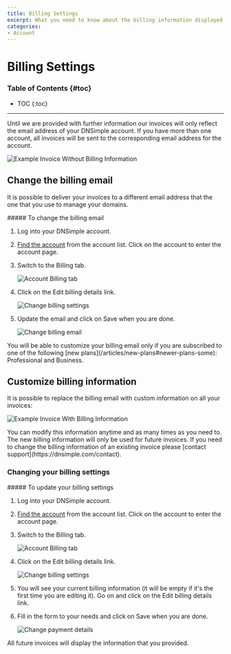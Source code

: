 ```yaml
---
title: Billing Settings
excerpt: What you need to know about the billing information displayed on every invoice.
categories:
- Account
---
```


# Billing Settings

### Table of Contents {#toc}

* TOC
{:toc}

---

Until we are provided with further information our invoices will only reflect the email address of your DNSimple account. If you have more than one account, all invoices will be sent to the corresponding email address for the account.

![Example Invoice Without Billing Information](/files/account-billing-settings-invoice-1.png)


## Change the billing email

It is possible to deliver your invoices to a different email address that the one that you use to manage your domains.

<div class="section-steps" markdown="1">
##### To change the billing email

1. Log into your DNSimple account.
1. [Find the account](https://dnsimple.com/user) from the account list. Click on the account to enter the account page.
1. Switch to the <label>Billing</label> tab.

    ![Account Billing tab](/files/account-billing-tab.png)

1. Click on the <label>Edit billing details</label> link.

    ![Change billing settings](/files/account-billing-settings-link.png)

1. Update the email and click on <label>Save</label> when you are done.

    ![Change billing email](/files/account-billing-email-update.png)

</div>

<note>
You will be able to customize your billing email only if you are subscribed to one of the following [new plans](/articles/new-plans#newer-plans-some): Professional and Business.
</note>


## Customize billing information

It is possible to replace the billing email with custom information on all your invoices:

![Example Invoice With Billing Information](/files/account-billing-settings-invoice-2.png)

<warning>
You can modify this information anytime and as many times as you need to. The new billing information will only be used for future invoices. If you need to change the billing information of an existing invoice please [contact support](https://dnsimple.com/contact).
</warning>

### Changing your billing settings

<div class="section-steps" markdown="1">
##### To update your billing settings

1. Log into your DNSimple account.
1. [Find the account](https://dnsimple.com/user) from the account list. Click on the account to enter the account page.
1. Switch to the <label>Billing</label> tab.

    ![Account Billing tab](/files/account-billing-tab.png)

1. Click on the <label>Edit billing details</label> link.

    ![Change billing settings](/files/account-billing-settings-link.png)

1. You will see your current billing information (it will be empty if it's the first time you are editing it). Go on and click on the <label>Edit billing details</label> link.
1. Fill in the form to your needs and click on <label>Save</label> when you are done.

    ![Change payment details](/files/account-billing-settings-update.png)
</div>


All future invoices will display the information that you provided.
